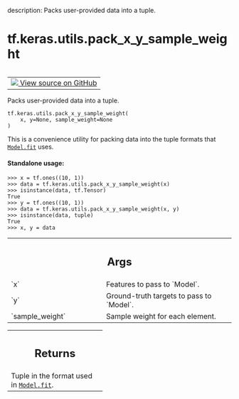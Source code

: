 description: Packs user-provided data into a tuple.

<div itemscope itemtype="http://developers.google.com/ReferenceObject">
<meta itemprop="name" content="tf.keras.utils.pack_x_y_sample_weight" />
<meta itemprop="path" content="Stable" />
</div>

# tf.keras.utils.pack_x_y_sample_weight

<!-- Insert buttons and diff -->

<table class="tfo-notebook-buttons tfo-api nocontent" align="left">
<td>
  <a target="_blank" href="https://github.com/keras-team/keras/tree/v2.7.0/keras/engine/data_adapter.py#L1584-L1623">
    <img src="https://www.tensorflow.org/images/GitHub-Mark-32px.png" />
    View source on GitHub
  </a>
</td>
</table>



Packs user-provided data into a tuple.

<pre class="devsite-click-to-copy prettyprint lang-py tfo-signature-link">
<code>tf.keras.utils.pack_x_y_sample_weight(
    x, y=None, sample_weight=None
)
</code></pre>



<!-- Placeholder for "Used in" -->

This is a convenience utility for packing data into the tuple formats
that <a href="../../../tf/keras/Model.md#fit"><code>Model.fit</code></a> uses.

#### Standalone usage:



```
>>> x = tf.ones((10, 1))
>>> data = tf.keras.utils.pack_x_y_sample_weight(x)
>>> isinstance(data, tf.Tensor)
True
>>> y = tf.ones((10, 1))
>>> data = tf.keras.utils.pack_x_y_sample_weight(x, y)
>>> isinstance(data, tuple)
True
>>> x, y = data
```

<!-- Tabular view -->
 <table class="responsive fixed orange">
<colgroup><col width="214px"><col></colgroup>
<tr><th colspan="2"><h2 class="add-link">Args</h2></th></tr>

<tr>
<td>
`x`
</td>
<td>
Features to pass to `Model`.
</td>
</tr><tr>
<td>
`y`
</td>
<td>
Ground-truth targets to pass to `Model`.
</td>
</tr><tr>
<td>
`sample_weight`
</td>
<td>
Sample weight for each element.
</td>
</tr>
</table>



<!-- Tabular view -->
 <table class="responsive fixed orange">
<colgroup><col width="214px"><col></colgroup>
<tr><th colspan="2"><h2 class="add-link">Returns</h2></th></tr>
<tr class="alt">
<td colspan="2">
Tuple in the format used in <a href="../../../tf/keras/Model.md#fit"><code>Model.fit</code></a>.
</td>
</tr>

</table>

